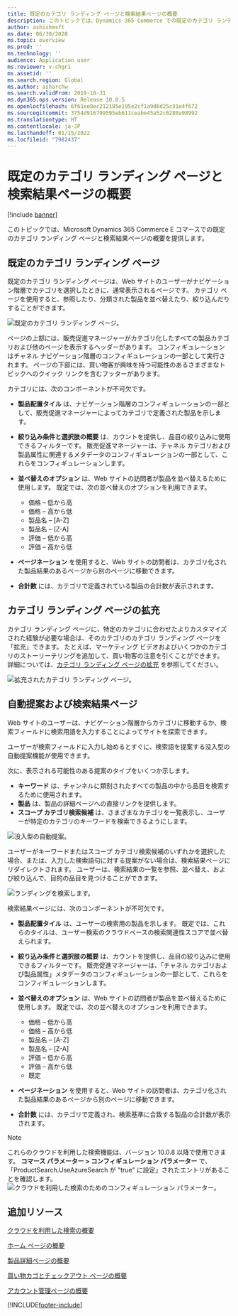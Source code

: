 ```yaml
---
title: 既定のカテゴリ ランディング ページと検索結果ページの概要
description: このトピックでは、Dynamics 365 Commerce での既定のカテゴリ ランディング ページと検索結果ページの概要を提供します。
author: ashishmsft
ms.date: 06/30/2020
ms.topic: overview
ms.prod: ''
ms.technology: ''
audience: Application user
ms.reviewer: v-chgri
ms.assetid: ''
ms.search.region: Global
ms.author: asharchw
ms.search.validFrom: 2019-10-31
ms.dyn365.ops.version: Release 10.0.5
ms.openlocfilehash: 6f61ee8ec212185e195e2cf1a9d6d25c31e4f672
ms.sourcegitcommit: 3754d916799595eb611ceabe45a52c6280a98992
ms.translationtype: HT
ms.contentlocale: ja-JP
ms.lasthandoff: 01/15/2022
ms.locfileid: "7982437"
---
```

# <a name="default-category-landing-page-and-search-results-page-overview"></a>既定のカテゴリ ランディング ページと検索結果ページの概要

[!include [banner](includes/banner.md)]

このトピックでは、Microsoft Dynamics 365 Commerce E コマースでの既定のカテゴリ ランディング ページと検索結果ページの概要を提供します。

## <a name="default-category-landing-page"></a>既定のカテゴリ ランディング ページ

既定のカテゴリ ランディング ページは、Web サイトのユーザーがナビゲーション階層でカテゴリを選択したときに、通常表示されるページです。 カテゴリ ページを使用すると、参照したり、分類された製品を並べ替えたり、絞り込んだりすることができます。

![既定のカテゴリ ランディング ページ。](./media/SimpleCategoryLandingDressCategory.png)

ページの上部には、販売促進マネージャーがカテゴリ化したすべての製品カテゴリおよび他のページを表示するヘッダーがあります。 コンフィギュレーションはチャネル ナビゲーション階層のコンフィギュレーションの一部として実行されます。 ページの下部には、買い物客が興味を持つ可能性のあるさまざまなトピックへのクイック リンクを含むフッターがあります。

カテゴリには、次のコンポーネントが不可欠です。

- **製品配置タイル** は、ナビゲーション階層のコンフィギュレーションの一部として、販売促進マネージャーによってカテゴリで定義された製品を示します。
- **絞り込み条件と選択肢の概要** は、カウントを提供し、品目の絞り込みに使用できるフィルターです。 販売促進マネージャーは、チャネル カテゴリおよび製品属性に関連するメタデータのコンフィギュレーションの一部として、これらをコンフィギュレーションします。
- **並べ替えのオプション** は、Web サイトの訪問者が製品を並べ替えるために使用します。 既定では、次の並べ替えのオプションを利用できます。

    - 価格 – 低から高
    - 価格 – 高から低
    - 製品名 – \[A-Z\]
    - 製品名 – \[Z-A\]
    - 評価 – 低から高
    - 評価 – 高から低

- **ページネーション** を使用すると、Web サイトの訪問者は、カテゴリ化された製品結果のあるページから別のページに移動できます。
- **合計数** には、カテゴリで定義されている製品の合計数が表示されます。

## <a name="enrich-a-category-landing-page"></a>カテゴリ ランディング ページの拡充

カテゴリ ランディング ページに、特定のカテゴリに合わせたよりカスタマイズされた経験が必要な場合は、そのカテゴリのカテゴリ ランディング ページを「拡充」できます。 たとえば、マーケティング ビデオおよびいくつかのカテゴリのストーリーテリングを追加して、買い物客の注意を引くことができます。 詳細については、[カテゴリ ランディング ページの拡充](enrich-category-page.md) を参照してください。

![拡充されたカテゴリ ランディング ページ。](./media/CategoryLandingPages.png)

## <a name="auto-suggest-and-search-results-pages"></a>自動提案および検索結果ページ

Web サイトのユーザーは、ナビゲーション階層からカテゴリに移動するか、検索フィールドに検索用語を入力することによってサイトを探索できます。

ユーザーが検索フィールドに入力し始めるとすぐに、検索語を提案する没入型の自動提案機能が使用できます。

次に、表示される可能性のある提案のタイプをいくつか示します。

- **キーワード** は、チャンネルに類別されたすべての製品の中から品目を検索するために使用されます。
- **製品** は、製品の詳細ページへの直接リンクを提供します。
- **スコープ カテゴリ検索候補** は、さまざまなカテゴリを一覧表示し、ユーザーが特定のカテゴリのキーワードを検索できるようにします。

![没入型の自動提案。](./media/ImmersiveAutoSuggestUX.png)

ユーザーがキーワードまたはスコープ カテゴリ検索候補のいずれかを選択した場合、または、入力した検索語句に対する提案がない場合は、検索結果ページにリダイレクトされます。 ユーザーは、検索結果の一覧を参照、並べ替え、および絞り込んで、目的の品目を見つけることができます。

![ランディングを検索します。](./media/SearchLanding.png)

検索結果ページには、次のコンポーネントが不可欠です。

- **製品配置タイル** は、ユーザーの検索用の製品を示します。 既定では、これらのタイルは、ユーザー検索のクラウドベースの検索関連性スコアで並べ替えられます。
- **絞り込み条件と選択肢の概要** は、カウントを提供し、品目の絞り込みに使用できるフィルターです。 販売促進マネージャーは、「チャネル カテゴリおよび製品属性」メタデータのコンフィギュレーションの一部として、これらをコンフィギュレーションします。
- **並べ替えのオプション** は、Web サイトの訪問者が製品を並べ替えるために使用します。 既定では、次の並べ替えのオプションを利用できます。

    - 価格 – 低から高
    - 価格 – 高から低
    - 製品名 – \[A-Z\]
    - 製品名 – \[Z-A\]
    - 評価 – 低から高
    - 評価 – 高から低
    - 既定

- **ページネーション** を使用すると、Web サイトの訪問者は、カテゴリ化された製品結果のあるページから別のページに移動できます。
- **合計数** には、カテゴリで定義され、検索基準に合致する製品の合計数が表示されます。

>[!NOTE]
>これらのクラウドを利用した検索機能は、バージョン 10.0.8 以降で使用できます。 **コマース パラメーター > コンフィギュレーション パラメーター** で、「ProductSearch.UseAzureSearch が "true" に設定」されたエントリがあることを確認します。 
![クラウドを利用した検索のためのコンフィギュレーション パラメーター。](./media/CloudPoweredSearchConfigurationParameters.png)

## <a name="additional-resources"></a>追加リソース

[クラウドを利用した検索の概要](cloud-powered-search-overview.md)

[ホーム ページの概要](quick-tour-home-page.md)

[製品詳細ページの概要](quick-tour-pdp.md)

[買い物カゴとチェックアウト ページの概要](quick-tour-cart-checkout.md)

[アカウント管理ページの概要](quick-tour-account-management.md)



[!INCLUDE[footer-include](../includes/footer-banner.md)]